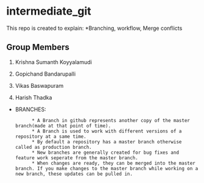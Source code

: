 # intermediate_git
This repo is created to explain:
*Branching, workflow, Merge conflicts

## Group Members

1. Krishna Sumanth Koyyalamudi

2. Gopichand Bandarupalli

3. Vikas Baswapuram

4. Harish Thadka

* BRANCHES:

            * A Branch in github represents another copy of the master branch(made at that point of time).
            * A Branch is used to work with different versions of a repository at a same time.
            * By default a repository has a master branch otherwise called as production branch.
            * New branches are generally created for bug fixes and feature work seperate from the master branch.
            * When changes are ready, they can be merged into the master branch. If you make changes to the master branch while working on a      new branch, these updates can be pulled in.

